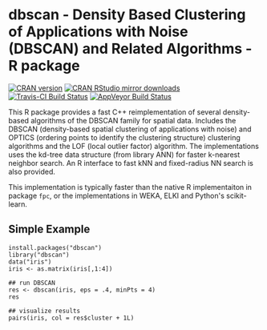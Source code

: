 # dbscan - Density Based Clustering of Applications with Noise (DBSCAN) and Related Algorithms - R package

[![CRAN version](http://www.r-pkg.org/badges/version/dbscan)](http://cran.r-project.org/web/packages/dbscan/index.html)
[![CRAN RStudio mirror downloads](http://cranlogs.r-pkg.org/badges/dbscan)](http://cran.r-project.org/web/packages/dbscan/index.html)
[![Travis-CI Build Status](https://travis-ci.org/mhahsler/dbscan.svg?branch=master)](https://travis-ci.org/mhahsler/dbscan)
[![AppVeyor Build Status](https://ci.appveyor.com/api/projects/status/github/mhahsler/dbscan?branch=master&svg=true)](https://ci.appveyor.com/project/mhahsler/dbscan)

 This R package provides a fast C++ reimplementation of several density-based algorithms of the DBSCAN 
 family for spatial data. 
 Includes the DBSCAN (density-based spatial clustering of applications with noise) and 
 OPTICS (ordering points to identify the clustering structure) clustering algorithms and the 
 LOF (local outlier factor) algorithm. The implementations uses the kd-tree data 
 structure (from library ANN) for faster k-nearest neighbor search. 
 An R interface to fast kNN and fixed-radius NN search is also provided.

This implementation is typically faster than the native R implementaiton in package `fpc`, or the 
implementations in WEKA, ELKI and Python's scikit-learn.

## Simple Example
```
install.packages("dbscan")
library("dbscan")
data("iris")
iris <- as.matrix(iris[,1:4])
 
## run DBSCAN
res <- dbscan(iris, eps = .4, minPts = 4)
res

## visualize results
pairs(iris, col = res$cluster + 1L)
```
